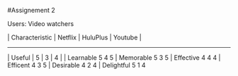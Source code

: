 #Assignement 2

Users: Video watchers


| Characteristic | Netflix | HuluPlus | Youtube |
***
| Useful        |       5       |       3       |       4        |
| Learnable       5               4               5
| Memorable       5               3               5
| Effective       4               4               4
| Efficent        4               3               5
| Desirable       4               2               4
| Delightful      5               1               4


